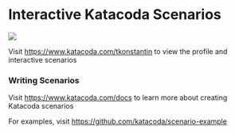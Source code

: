 # Interactive Katacoda Scenarios

[![](http://shields.katacoda.com/katacoda/tkonstantin/count.svg)](https://www.katacoda.com/tkonstantin "Get your profile on Katacoda.com")

Visit https://www.katacoda.com/tkonstantin to view the profile and interactive scenarios

### Writing Scenarios
Visit https://www.katacoda.com/docs to learn more about creating Katacoda scenarios

For examples, visit https://github.com/katacoda/scenario-example
